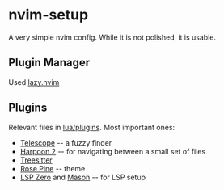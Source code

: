 # nvim-setup

A very simple nvim config. While it is not polished, it is usable.

## Plugin Manager
Used [lazy.nvim](https://github.com/folke/lazy.nvim)

## Plugins

Relevant files in [lua/plugins](https://github.com/ivtivan/nvim-setup/tree/master/lua/plugins). Most important ones:
- [Telescope](https://github.com/nvim-telescope/telescope.nvim) -- a fuzzy finder
- [Harpoon 2](https://github.com/ThePrimeagen/harpoon/tree/harpoon2) -- for navigating between a small set of files
- [Treesitter](https://github.com/nvim-treesitter/nvim-treesitter)
- [Rose Pine](https://github.com/rose-pine/neovim) -- theme
- [LSP Zero](https://github.com/VonHeikemen/lsp-zero.nvim) and [Mason](https://github.com/williamboman/mason.nvim) -- for LSP setup 
